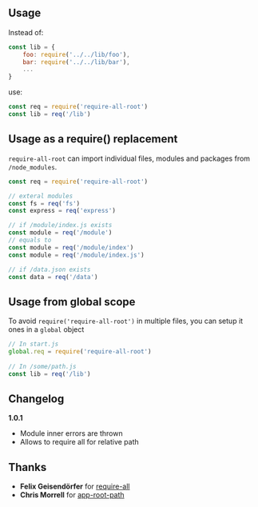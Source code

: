 ## Usage

Instead of:

```js
const lib = {
	foo: require('../../lib/foo'),
	bar: require('../../lib/bar'),
	...
}
```

use:

```js
const req = require('require-all-root')
const lib = req('/lib')
```

## Usage as a require() replacement

`require-all-root` can import individual files, modules and packages from `/node_modules`.

```js
const req = require('require-all-root')

// exteral modules
const fs = req('fs')
const express = req('express')

// if /module/index.js exists
const module = req('/module')
// equals to
const module = req('/module/index')
const module = req('/module/index.js')

// if /data.json exists
const data = req('/data')
```

## Usage from global scope

To avoid `require('require-all-root')` in multiple files, you can setup it ones in а `global` object
```js
// In start.js
global.req = require('require-all-root')
 
// In /some/path.js 
const lib = req('/lib')
```

## Changelog

**1.0.1**
- Module inner errors are thrown
- Allows to require all for relative path

## Thanks
- **Felix Geisendörfer** for [require-all](https://github.com/felixge/node-require-all)
- **Chris Morrell** for [app-root-path](https://github.com/inxilpro/node-app-root-path)
